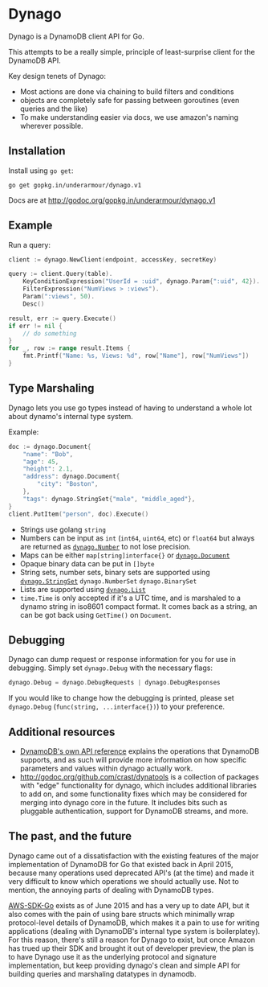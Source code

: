 Dynago
======

Dynago is a DynamoDB client API for Go.

This attempts to be a really simple, principle of least-surprise client for the DynamoDB API.

Key design tenets of Dynago:

 * Most actions are done via chaining to build filters and conditions
 * objects are completely safe for passing between goroutines (even queries and the like)
 * To make understanding easier via docs, we use amazon's naming wherever possible.

Installation
------------
Install using `go get`:

    go get gopkg.in/underarmour/dynago.v1

Docs are at http://godoc.org/gopkg.in/underarmour/dynago.v1

Example
-------

Run a query:

```go
client := dynago.NewClient(endpoint, accessKey, secretKey)

query := client.Query(table).
	KeyConditionExpression("UserId = :uid", dynago.Param{":uid", 42}).
	FilterExpression("NumViews > :views").
	Param(":views", 50).
	Desc()

result, err := query.Execute()
if err != nil {
	// do something
}
for _, row := range result.Items {
	fmt.Printf("Name: %s, Views: %d", row["Name"], row["NumViews"])
}
```

Type Marshaling
---------------

Dynago lets you use go types instead of having to understand a whole lot about dynamo's internal type system.

Example:

```go
doc := dynago.Document{
	"name": "Bob",
	"age": 45,
	"height": 2.1,
	"address": dynago.Document{
		"city": "Boston",
	},
	"tags": dynago.StringSet{"male", "middle_aged"},
}
client.PutItem("person", doc).Execute()
```

 * Strings use golang `string`
 * Numbers can be input as `int` (`int64`, `uint64`, etc) or `float64` but always are returned as [`dynago.Number`][dynagoNumber] to not lose precision.
 * Maps can be either `map[string]interface{}` or [`dynago.Document`][dynagoDocument]
 * Opaque binary data can be put in `[]byte`
 * String sets, number sets, binary sets are supported using [`dynago.StringSet`][dynagoStringSet] `dynago.NumberSet` `dynago.BinarySet`
 * Lists are supported using [`dynago.List`][dynagoList]
 * `time.Time` is only accepted if it's a UTC time, and is marshaled to a dynamo string in iso8601 compact format. It comes back as a string, an can be got back using `GetTime()` on `Document`.

[dynagoDocument]: http://godoc.org/gopkg.in/underarmour/dynago.v1#Document
[dynagoList]: http://godoc.org/gopkg.in/underarmour/dynago.v1#List
[dynagoNumber]: http://godoc.org/gopkg.in/underarmour/dynago.v1#Number
[dynagoStringSet]: http://godoc.org/gopkg.in/underarmour/dynago.v1#StringSet

Debugging
---------

Dynago can dump request or response information for you for use in debugging.
Simply set `dynago.Debug` with the necessary flags:

```go
dynago.Debug = dynago.DebugRequests | dynago.DebugResponses
```

If you would like to change how the debugging is printed, please set `dynago.Debug` (`func(string, ...interface{})`) to your preference.


Additional resources
--------------------
 * [DynamoDB's own API reference][apireference] explains the operations that DynamoDB supports, and as such will provide more information on how specific parameters and values within dynago actually work.
 * http://godoc.org/github.com/crast/dynatools is a collection of packages with "edge" functionality for dynago, which includes additional libraries to add on, and some functionality fixes which may be considered for merging into dynago core in the future. It includes bits such as pluggable authentication, support for DynamoDB streams, and more.

[apireference]: http://docs.aws.amazon.com/amazondynamodb/latest/APIReference/Welcome.html

The past, and the future
------------------------

Dynago came out of a dissatisfaction with the existing features of the major implementation of DynamoDB for Go that existed back in April 2015, because many operations used deprecated API's (at the time) and made it very difficult to know which operations we should actually use. Not to mention, the annoying parts of dealing with DynamoDB types.

[AWS-SDK-Go](https://github.com/aws/aws-sdk-go) exists as of June 2015 and has a very up to date API, but it also comes with the pain of using bare structs which minimally wrap protocol-level details of DynamoDB, which makes it a pain to use for writing applications (dealing with DynamoDB's internal type system is boilerplatey). For this reason, there's still a reason for Dynago to exist, but once Amazon has trued up their SDK and brought it out of developer preview, the plan is to have Dynago use it as the underlying protocol and signature implementation, but keep providing dynago's clean and simple API for building queries and marshaling datatypes in dynamodb.


